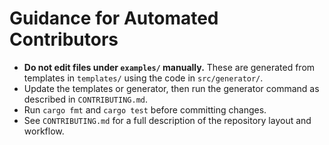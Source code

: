# Guidance for Automated Contributors

- **Do not edit files under `examples/` manually.** These are generated from templates in `templates/` using the code in `src/generator/`.
- Update the templates or generator, then run the generator command as described in `CONTRIBUTING.md`.
- Run `cargo fmt` and `cargo test` before committing changes.
- See `CONTRIBUTING.md` for a full description of the repository layout and workflow.
